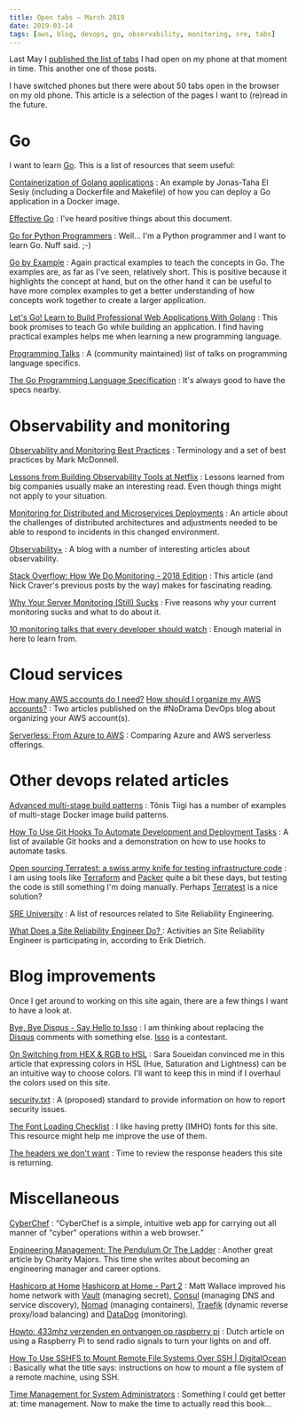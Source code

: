 ```yaml
---
title: Open tabs — March 2019
date: 2019-03-14
tags: [aws, blog, devops, go, observability, monitoring, sre, tabs]
---
```


Last May I [published the list of tabs](/weblog/2018/05/12/open-tabs/) I had
open on my phone at that moment in time. This another one of those posts.

I have switched phones but there were about 50 tabs open in the browser on my
old phone. This article is a selection of the pages I want to (re)read in the
future.

# Go
I want to learn [Go](https://golang.org/). This is a list of resources that seem
useful:

[Containerization of Golang applications](https://elsesiy.com/blog/containerization-of-golang-applications)
: An example by Jonas-Taha El Sesiy (including a Dockerfile and Makefile) of how
you can deploy a Go application in a Docker image.

[Effective Go](https://golang.org/doc/effective_go.html)
: I've heard positive things about this document.

[Go for Python Programmers](https://golang-for-python-programmers.readthedocs.io/en/latest/about.html)
: Well... I'm a Python programmer and I want to learn Go. Nuff said. ;-)

[Go by Example](https://gobyexample.com/)
: Again practical examples to teach the concepts in Go. The examples are, as far
as I've seen, relatively short. This is positive because it highlights the
concept at hand, but on the other hand it can be useful to have more complex
examples to get a better understanding of how concepts work together to create a
larger application.

[Let's Go! Learn to Build Professional Web Applications With Golang](https://lets-go.alexedwards.net)
: This book promises to teach Go while building an application. I find having
practical examples helps me when learning a new programming language.

[Programming Talks](https://github.com/hellerve/programming-talks)
: A (community maintained) list of talks on programming language specifics.

[The Go Programming Language Specification](https://golang.org/ref/spec)
: It's always good to have the specs nearby.


# Observability and monitoring
[Observability and Monitoring Best Practices](https://www.integralist.co.uk/posts/monitoring-best-practices/)
: Terminology and a set of best practices by Mark McDonnell.


[Lessons from Building Observability Tools at Netflix](https://medium.com/netflix-techblog/lessons-from-building-observability-tools-at-netflix-7cfafed6ab17)
: Lessons learned from big companies usually make an interesting read. Even
though things might not apply to your situation.

[Monitoring for Distributed and Microservices Deployments](https://www.digitalocean.com/community/tutorials/monitoring-for-distributed-and-microservices-deployments)
: An article about the challenges of distributed architectures and adjustments
needed to be able to respond to incidents in this changed environment.

[Observability+](https://medium.com/observability)
: A blog with a number of interesting articles about observability.

[Stack Overflow: How We Do Monitoring - 2018 Edition](https://nickcraver.com/blog/2018/11/29/stack-overflow-how-we-do-monitoring/)
: This article (and Nick Craver's previous posts by the way) makes for
fascinating reading.

[Why Your Server Monitoring (Still) Sucks](https://www.linuxjournal.com/content/why-your-server-monitoring-still-sucks)
: Five reasons why your current monitoring sucks and what to do about it.

[10 monitoring talks that every developer should watch](https://techbeacon.com/10-monitoring-talks-every-developer-should-watch)
: Enough material in here to learn from.


# Cloud services
[How many AWS accounts do I need?](https://nodramadevops.com/2019/01/how-many-aws-accounts-do-i-need/)
[How should I organize my AWS accounts?](https://nodramadevops.com/2019/01/how-should-i-organize-my-aws-accounts/)
: Two articles published on the \#NoDrama DevOps blog about organizing your AWS account(s).

[Serverless: From Azure to AWS](https://www.awsadvent.com/2018/12/19/serverless-from-azure-to-aws/)
: Comparing Azure and AWS serverless offerings.


# Other devops related articles
[Advanced multi-stage build patterns](https://medium.com/@tonistiigi/advanced-multi-stage-build-patterns-6f741b852fae)
: Tõnis Tiigi has a number of examples of multi-stage Docker image build
patterns.

[How To Use Git Hooks To Automate Development and Deployment Tasks](https://www.digitalocean.com/community/tutorials/how-to-use-git-hooks-to-automate-development-and-deployment-tasks)
: A list of available Git hooks and a demonstration on how to use hooks to
automate tasks.

[Open sourcing Terratest: a swiss army knife for testing infrastructure code](https://blog.gruntwork.io/open-sourcing-terratest-a-swiss-army-knife-for-testing-infrastructure-code-5d883336fcd5)
: I am using tools like [Terraform](https://www.terraform.io/) and
[Packer](https://packer.io/) quite a bit these days, but testing the code is
still something I'm doing manually. Perhaps [Terratest](https://github.com/gruntwork-io/terratest) is a nice solution?

[SRE University](https://github.com/andrealmar/sre-university)
: A list of resources related to Site Reliability Engineering.

[What Does a Site Reliability Engineer Do? ](https://www.scalyr.com/blog/site-reliability-engineer)
: Activities an Site Reliability Engineer is participating in, according to Erik
Dietrich.


# Blog improvements
Once I get around to working on this site again, there are a few things I want
to have a look at.

[Bye, Bye Disqus - Say Hello to Isso](https://matthiasadler.info/blog/isso-comment-integration/)
: I am thinking about replacing the [Disqus](https://disqus.com/) comments with
something else. [Isso](https://posativ.org/isso/) is a contestant.

[On Switching from HEX & RGB to HSL](https://www.sarasoueidan.com/blog/hex-rgb-to-hsl/)
: Sara Soueidan convinced me in this article that expressing colors in HSL (Hue,
Saturation and Lightness) can be an intuitive way to choose colors. I'll want to
keep this in mind if I overhaul the colors used on this site.

[security.txt](https://securitytxt.org/)
: A (proposed) standard to provide information on how to report security issues.

[The Font Loading Checklist](https://www.zachleat.com/web/font-checklist/)
: I like having pretty (IMHO) fonts for this site. This resource might help me
improve the use of them.

[The headers we don't want](https://www.fastly.com/blog/headers-we-dont-want)
: Time to review the response headers this site is returning.


# Miscellaneous
[CyberChef](https://gchq.github.io/CyberChef/)
: <q>CyberChef is a simple, intuitive web app for carrying out all manner of
"cyber" operations within a web browser.</q>

[Engineering Management: The Pendulum Or The Ladder](https://charity.wtf/2019/01/04/engineering-management-the-pendulum-or-the-ladder/)
: Another great article by Charity Majors. This time she writes about becoming
an engineering manager and career options.

[Hashicorp at Home](https://www.mockingbirdconsulting.co.uk/blog/2019-01-05-hashicorp-at-home/)
[Hashicorp at Home - Part 2](https://www.mockingbirdconsulting.co.uk/blog/2019-01-08-hashicorp-at-home-part-2/)
: Matt Wallace improved his home network with [Vault](https://vaultproject.io/)
(managing secret), [Consul](https://consul.io/) (managing DNS and service
discovery), [Nomad](https://nomadproject.io/) (managing containers),
[Traefik](https://traefik.io/) (dynamic reverse proxy/load balancing) and
[DataDog](https://www.datadoghq.com/) (monitoring).

[Howto: 433mhz verzenden en ontvangen op raspberry pi](https://shoarma.000webhostapp.com/index.php/howto-433mhz-verzenden-en-ontvangen-op-raspberry-pi/)
: Dutch article on using a Raspberry Pi to send radio signals to turn your
lights on and off.

[How To Use SSHFS to Mount Remote File Systems Over SSH | DigitalOcean](https://www.digitalocean.com/community/tutorials/how-to-use-sshfs-to-mount-remote-file-systems-over-ssh)
: Basically what the title says: instructions on how to mount a file system of a
remote machine, using SSH.

[Time Management for System Administrators](http://shop.oreilly.com/product/9780596007836.do)
: Something I could get better at: time management. Now to make the time to
actually read this book...
